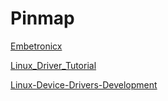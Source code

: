 # Pinmap

[Embetronicx](https://github.com/Embetronicx/Tutorials/tree/master/Linux/Device_Driver)

[Linux_Driver_Tutorial](https://github.com/Johannes4Linux/Linux_Driver_Tutorial/tree/main)

[Linux-Device-Drivers-Development](https://github.com/PacktPublishing/Linux-Device-Drivers-Development/tree/master)
